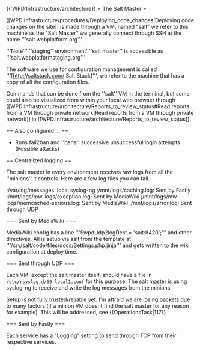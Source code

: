 {{:WPD:Infrastructure/architecture}}
= The Salt Master =

[[WPD:Infrastructure/procedures/Deploying_code_changes|Deploying code changes on the site]] is made through a VM, named "salt" we refer to this machine as the "Salt Master" we generally connect through SSH at the name '''salt.webplatform.org'''.

'''Note''' ''staging'' environment’ ''salt master'' is accessible as '''salt.webplatformstaging.org'''

The software we use for configuration management is called '''[http://saltstack.com/ Salt Stack]''', we refer to the machine that has a copy of all the configuration files.

Commands that can be done from the ''salt'' VM in the terminal, but some could also be visualized from within your local web browser through [[WPD:Infrastructure/architecture/Reports_to_review_status#Read reports from a VM through private network|Read reports from a VM through private network]] in [[WPD:Infrastructure/architecture/Reports_to_review_status]].

== Also configured ... ==

* Runs fail2ban and ''bans'' successive unsuccessful login attempts (Possible attacks)


== Centralized logging ==

The salt master in every environment receives raw logs from all the ''minions'' it controls. Here are a few log files you can tail.

;/var/log/messages: local syslog-ng
;/mnt/logs/caching.log: Sent by Fastly
;/mnt/logs/mw-logs/exception.log: Sent by MediaWiki
;/mnt/logs/mw-logs/memcached-serious.log: Sent by MediaWiki
;/mnt/logs/error.log: Sent through UDP

=== Sent by MediaWiki ===

MediaWiki config has a line '''$wpdUdp2logDest = 'salt:8420';''' and other directives. All is setup via salt from the template at '''/srv/salt/code/files/docs/Settings.php.jinja''' and gets written to the wiki configuration at deploy time.


=== Sent through UDP ===

Each VM, except the salt master itself, should have a file in `/etc/rsyslog.d/60-local1.conf` for this purpose.
The salt master is using syslog-ng to receive and write the log messages from the minions.

Setup is not fully trusted/reliable yet. I’m affraid we are losing packets due to many factors (if a minion VM doesnt find the salt master for any reason for example). This will be addressed, see {{OperationsTask|117}}


=== Sent by Fastly ===

Each service has a "Logging" setting to send through TCP from their respective services.